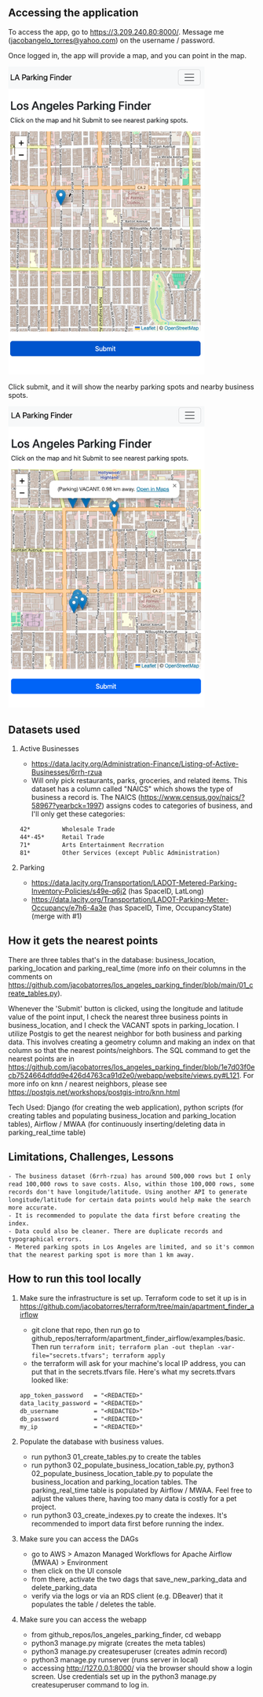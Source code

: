 ## Accessing the application

To access the app, go to https://3.209.240.80:8000/. Message me (jacobangelo_torres@yahoo.com) on the username / password. 

Once logged in, the app will provide a map, and you can point in the map. 

<img src="readme_pics/before.png" alt="drawing" width="400"/>

Click submit, and it will show the nearby parking spots and nearby business spots.

<img src="readme_pics/after.png" alt="drawing" width="400"/>


## Datasets used
	
1. Active Businesses  
	- https://data.lacity.org/Administration-Finance/Listing-of-Active-Businesses/6rrh-rzua
	- Will only pick restaurants, parks, groceries, and related items. This dataset has a column called "NAICS" which shows the type of business a record is. The NAICS (https://www.census.gov/naics/?58967?yearbck=1997) assigns codes to categories of business, and I'll only get these categories:
	```
	42* 		Wholesale Trade
	44*-45* 	Retail Trade
	71* 		Arts Entertainment Recrration
	81* 		Other Services (except Public Administration)
	```


2. Parking
	- https://data.lacity.org/Transportation/LADOT-Metered-Parking-Inventory-Policies/s49e-q6j2 (has SpaceID, LatLong)
	- https://data.lacity.org/Transportation/LADOT-Parking-Meter-Occupancy/e7h6-4a3e (has SpaceID, Time, OccupancyState) (merge with #1)


## How it gets the nearest points

There are three tables that's in the database: business_location, parking_location and parking_real_time (more info on their columns in the comments on https://github.com/jacobatorres/los_angeles_parking_finder/blob/main/01_create_tables.py).

Whenever the 'Submit' button is clicked, using the longitude and latitude value of the point input, I check the nearest three business points in business_location, and I check the VACANT spots in parking_location. I utilize Postgis to get the nearest neighbor for both business and parking data. This involves creating a geometry column and making an index on that column so that the nearest points/neighbors. The SQL command to get the nearest points are in https://github.com/jacobatorres/los_angeles_parking_finder/blob/1e7d03f0ecb7524664dfdd9e426d4763ca91d2e0/webapp/website/views.py#L121. For more info on knn / nearest neighbors, please see https://postgis.net/workshops/postgis-intro/knn.html 

Tech Used: Django (for creating the web application), python scripts (for creating tables and populating business_location and parking_location tables), Airflow / MWAA (for continuously inserting/deleting data in parking_real_time table)

## Limitations, Challenges, Lessons

	- The business dataset (6rrh-rzua) has around 500,000 rows but I only read 100,000 rows to save costs. Also, within those 100,000 rows, some records don't have longitude/latitude. Using another API to generate longitude/latitude for certain data points would help make the search more accurate.
	- It is recommended to populate the data first before creating the index. 
	- Data could also be cleaner. There are duplicate records and typographical errors.
	- Metered parking spots in Los Angeles are limited, and so it's common that the nearest parking spot is more than 1 km away.


## How to run this tool locally

1. Make sure the infrastructure is set up. Terraform code to set it up is in https://github.com/jacobatorres/terraform/tree/main/apartment_finder_airflow
	- git clone that repo, then run go to github_repos/terraform/apartment_finder_airflow/examples/basic. Then run `terraform init; terraform plan -out theplan -var-file="secrets.tfvars"; terraform apply`
	- the terraform will ask for your machine's local IP address, you can put that in the secrets.tfvars file. Here's what my secrets.tfvars looked like:

	```
	app_token_password   = "<REDACTED>"
	data_lacity_password = "<REDACTED>"
	db_username          = "<REDACTED>"
	db_password          = "<REDACTED>"
	my_ip                = "<REDACTED>"
	```

2. Populate the database with business values.
	- run python3 01_create_tables.py to create the tables
	- run python3 02_populate_business_location_table.py, python3 02_populate_business_location_table.py to populate the business_location and parking_location tables. The parking_real_time table is populated by Airflow / MWAA. Feel free to adjust the values there, having too many data is costly for a pet project. 
	- run python3 03_create_indexes.py to create the indexes. It's recommended to import data first before running the index.

3. Make sure you can access the DAGs
	- go to AWS > Amazon Managed Workflows for Apache Airflow (MWAA) > Environment 
	- then click on the UI console
	- from there, activate the two dags that save_new_parking_data and delete_parking_data
	- verify via the logs or via an RDS client (e.g. DBeaver) that it populates the table / deletes the table.

4. Make sure you can access the webapp
	- from github_repos/los_angeles_parking_finder, cd webapp
	- python3 manage.py migrate (creates the meta tables)
	- python3 manage.py createsuperuser (creates admin record)
	- python3 manage.py runserver (runs server in local)
	- accessing http://127.0.0.1:8000/ via the browser should show a login screen. Use credentials set up in the python3 manage.py createsuperuser command to log in.












